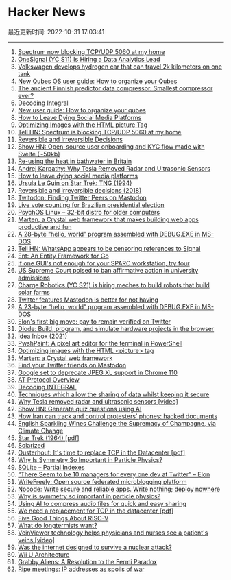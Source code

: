 # Hacker News

最近更新时间: 2022-10-31 17:03:41

--- 
1. [Spectrum now blocking TCP/UDP 5060 at my home](https://news.ycombinator.com/item?id=33395857) 
2. [OneSignal (YC S11) Is Hiring a Data Analytics Lead](https://onesignal.com/careers/bf5f67d4-f4be-44a9-9677-2bbb5686009b) 
3. [Volkswagen develops hydrogen car that can travel 2k kilometers on one tank](https://www.ruetir.com/2022/10/29/volkswagen-develops-hydrogen-car-that-can-travel-2000-kilometers-on-one-tank/) 
4. [New Qubes OS user guide: How to organize your Qubes](https://www.qubes-os.org/news/2022/10/28/how-to-organize-your-qubes/) 
5. [The ancient Finnish predictor data compressor. Smallest compressor ever?](https://bugfix-66.com/5e54291e3c874c3d25ba72a8766e63d4b33e0c9674d607d4fe24d1367b90b298) 
6. [Decoding Integral](https://destevez.net/2022/10/decoding-integral/) 
7. [New user guide: How to organize your qubes](https://www.qubes-os.org/news/2022/10/28/how-to-organize-your-qubes/) 
8. [How to Leave Dying Social Media Platforms](https://doctorow.medium.com/how-to-leave-dying-social-media-platforms-9fc550fe5abf) 
9. [Optimizing Images with the HTML picture Tag](https://jfhr.me/optimizing-images-with-the-html-picture-tag/) 
10. [Tell HN: Spectrum is blocking TCP/UDP 5060 at my home](https://news.ycombinator.com/item?id=33395857) 
11. [Reversible and Irreversible Decisions](https://fs.blog/reversible-irreversible-decisions/) 
12. [Show HN: Open-source user onboarding and KYC flow made with Svelte (~50kb)](https://github.com/ballerine-io/ballerine) 
13. [Re-using the heat in bathwater in Britain](https://dynomight.net/hot-water/) 
14. [Andrej Karpathy: Why Tesla Removed Radar and Ultrasonic Sensors](https://www.youtube.com/watch?v=_W1JBAfV4Io) 
15. [How to leave dying social media platforms](https://doctorow.medium.com/how-to-leave-dying-social-media-platforms-9fc550fe5abf) 
16. [Ursula Le Guin on Star Trek: TNG (1994)](https://gentlier.tumblr.com/post/661155647772082176/ursula-le-guin-on-star-trek-tng) 
17. [Reversible and irreversible decisions (2018)](https://fs.blog/reversible-irreversible-decisions/) 
18. [Twitodon: Finding Twitter Peers on Mastodon](https://twitodon.com/) 
19. [Live vote counting for Brazilian presidential election](https://www.poder360.com.br/eleicoes2022/apuracao/2turno/?cargo=0001&turno=545&uf=BR&mun=0&zona=0&partido=null) 
20. [PsychOS Linux – 32-bit distro for older computers](https://psychoslinux.gitlab.io/) 
21. [Marten, a Crystal web framework that makes building web apps productive and fun](https://martenframework.com) 
22. [A 28-byte “hello, world” program assembled with DEBUG.EXE in MS-DOS](https://github.com/susam/hello) 
23. [Tell HN: WhatsApp appears to be censoring references to Signal](https://news.ycombinator.com/item?id=33397973) 
24. [Ent: An Entity Framework for Go](https://github.com/ent/ent) 
25. [If one GUI's not enough for your SPARC workstation, try four](http://oldvcr.blogspot.com/2022/10/if-one-guis-not-enough-for-your-sparc.html) 
26. [US Supreme Court poised to ban affirmative action in university admissions](https://www.nature.com/articles/d41586-022-03470-5) 
27. [Charge Robotics (YC S21) is hiring meches to build robots that build solar farms](https://www.ycombinator.com/companies/charge-robotics/jobs/VFEVUkD-mechanical-engineer) 
28. [Twitter features Mastodon is better for not having](https://scott.mn/2022/10/29/twitter_features_mastodon_is_better_without/) 
29. [A 23-byte “hello, world” program assembled with DEBUG.EXE in MS-DOS](https://github.com/susam/hello) 
30. [Elon's first big move: pay to remain verified on Twitter](https://www.platformer.news/p/elons-first-big-move-pay-to-remain) 
31. [Diode: Build, program, and simulate hardware projects in the browser](https://www.withdiode.com/) 
32. [Idea Inbox (2021)](https://writing.fm/you-need-an-idea-inbox/) 
33. [PwshPaint: A pixel art editor for the terminal in PowerShell](https://github.com/ShaunLawrie/PwshPaint) 
34. [Optimizing images with the HTML &lt;picture&gt; tag](https://jfhr.me/optimizing-images-with-the-html-picture-tag/) 
35. [Marten: a Crystal web framework](https://martenframework.com) 
36. [Find your Twitter friends on Mastodon](https://twitodon.com/) 
37. [Google set to deprecate JPEG XL support in Chrome 110](https://chromium-review.googlesource.com/c/chromium/src/+/3988999) 
38. [AT Protocol Overview](https://atproto.com/guides/overview) 
39. [Decoding INTEGRAL](https://destevez.net/2022/10/decoding-integral/) 
40. [Techniques which allow the sharing of data whilst keeping it secure](https://www.theguardian.com/technology/2022/oct/29/privacy-problem-tech-enhancing-data-political-legal) 
41. [Why Tesla removed radar and ultrasonic sensors [video]](https://www.youtube.com/watch?v=_W1JBAfV4Io) 
42. [Show HN: Generate quiz questions using AI](https://quizgecko.com/) 
43. [How Iran can track and control protesters’ phones: hacked documents](https://theintercept.com/2022/10/28/iran-protests-phone-surveillance/) 
44. [English Sparkling Wines Challenge the Supremacy of Champagne, via Climate Change](https://www.smithsonianmag.com/science-nature/english-sparkling-wines-challenge-supremacy-champagne-francethanks-climate-change-180974057/) 
45. [Star Trek (1964) [pdf]](http://leethomson.myzen.co.uk/Star_Trek/1_Original_Series/Star_Trek_Pitch.pdf) 
46. [Solarized](https://ethanschoonover.com/solarized/) 
47. [Ousterhout: It's time to replace TCP in the Datacenter [pdf]](https://web.stanford.edu/~ouster/cgi-bin/papers/replaceTcp.pdf) 
48. [Why Is Symmetry So Important in Particle Physics?](https://mfaizan.github.io/2022/10/02/symmetry.html) 
49. [SQLite – Partial Indexes](https://www.sqlite.org/partialindex.html) 
50. [“There Seem to be 10 managers for every one dev at Twitter” – Elon](https://twitter.com/elonmusk/status/1586686935518498816) 
51. [WriteFreely: Open source federated microblogging platform](https://writefreely.org/) 
52. [Nocode: Write secure and reliable apps. Write nothing; deploy nowhere](https://github.com/kelseyhightower/nocode) 
53. [Why is symmetry so important in particle physics?](https://mfaizan.github.io/2022/10/02/symmetry.html) 
54. [Using AI to compress audio files for quick and easy sharing](https://ai.facebook.com/blog/ai-powered-audio-compression-technique/) 
55. [We need a replacement for TCP in the datacenter [pdf]](https://web.stanford.edu/~ouster/cgi-bin/papers/replaceTcp.pdf) 
56. [Five Good Things About RISC-V](https://codasip.com/2022/09/22/5-good-things-about-risc-v/) 
57. [What do longtermists want?](http://backreaction.blogspot.com/2022/10/what-do-longtermists-want.html) 
58. [VeinViewer technology helps physicians and nurses see a patient's veins [video]](https://www.youtube.com/watch?v=-ARKVmkQWTY) 
59. [Was the internet designed to survive a nuclear attack?](https://siliconfolklore.com/internet-history/) 
60. [Wii U Architecture](https://www.copetti.org/writings/consoles/wiiu/) 
61. [Grabby Aliens: A Resolution to the Fermi Paradox](https://grabbyaliens.com/) 
62. [Ripe meetings: IP addresses as spoils of war](https://techaint.com/2022/10/30/ripe-meetings-ip-addresses-as-spoils-of-war/) 
